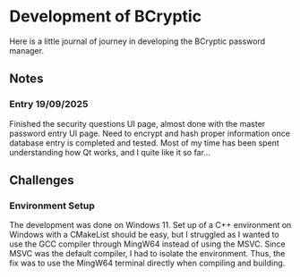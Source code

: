 # Development of BCryptic
Here is a little journal of journey in developing the BCryptic password manager. 

## Notes

### Entry 19/09/2025
Finished the security questions UI page, almost done with the master password entry UI page. Need to encrypt and hash proper information once database entry is completed and tested. Most of my time has been spent understanding how Qt works, and I quite like it so far...

## Challenges

### Environment Setup
The development was done on Windows 11. Set up of a C++ environment on Windows with a CMakeList should be easy, but I struggled as I wanted to use the GCC compiler through MingW64 instead of using the MSVC. Since MSVC was the default compiler, I had to isolate the environment. Thus, the fix was to use the MingW64 terminal directly when compiling and building. 
